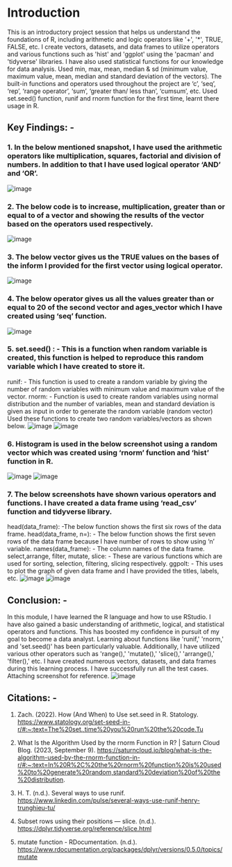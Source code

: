 # Introduction
This is an introductory project session that helps us understand the foundations of R, including arithmetic and logic operators like '+', '*', TRUE, FALSE, etc. I create vectors, datasets, and data frames to utilize operators and various functions such as 'hist' and 'ggplot' using the 'pacman' and 'tidyverse' libraries.
I have also used statistical functions for our knowledge for data analysis. Used min, max, mean, median & sd (minimum value, maximum value, mean, median and standard deviation of the vectors).
The built-in functions and operators used throughout the project are ‘c’, ‘seq’, ‘rep’, ‘range operator’, ‘sum’, ‘greater than/ less than’, ‘cumsum’, etc. 
Used set.seed() function, runif and rnorm function for the first time, learnt there usage in R. 

## Key Findings: -
### 1.	In the below mentioned snapshot, I have used the arithmetic operators like multiplication, squares, factorial and division of numbers. In addition to that I have used logical operator ‘AND’ and ‘OR’.
 ![image](https://github.com/user-attachments/assets/5c1acd8b-07e0-45c0-bf4c-4649c6f8abe5)
### 2.	The below code is to increase, multiplication, greater than or equal to of a vector and showing the results of the vector based on the operators used respectively.
![image](https://github.com/user-attachments/assets/7878945b-2f64-4299-b02e-4b8fd64b41f4)
### 3.	The below vector gives us the TRUE values on the bases of the inform I provided for the first vector using logical operator. 
![image](https://github.com/user-attachments/assets/845e348f-d1e2-478d-a0e7-3c531862f8b7)
### 4.	The below operator gives us all the values greater than or equal to 20 of the second vector and ages_vector which I have created using ‘seq’ function.
![image](https://github.com/user-attachments/assets/35f09316-4ea3-45bb-9137-d115aeda9e52)
### 5.	set.seed() : - This is a function when random variable is created, this function is helped to reproduce this random variable which I have created to store it.
runif: - This function is used to create a random variable by giving the number of random variables with minimum value and maximum value of the vector.
rnorm: - Function is used to create random variables using normal distribution and the number of variables, mean and standard deviation is given as input in order to generate the random variable (random vector)
Used these functions to create two random variables/vectors as shown below.
![image](https://github.com/user-attachments/assets/9db9b0f4-802e-4e35-8aec-16a9708d3643)
![image](https://github.com/user-attachments/assets/db7278d5-96e5-4c26-bcba-5f3eebfc59f0)
### 6.	Histogram is used in the below screenshot using a random vector which was created using ‘rnorm’ function and ‘hist’ function in R.
![image](https://github.com/user-attachments/assets/45b72ae1-eb4c-40f5-b4e1-c046f61755c4)
![image](https://github.com/user-attachments/assets/17a72490-4091-47ce-9dc4-a932bf67cc31) 
### 7.	The below screenshots have shown various operators and functions. I have created a data frame using ‘read_csv’ function and tidyverse library.
head(data_frame): -The below function shows the first six rows of the data frame.
head(data_frame, n=): - The below function shows the first seven rows of the data frame because I have number of rows to show using ‘n’ variable.
names(data_frame): - The column names of the data frame.
select,arrange, filter, mutate, slice: - These are various functions which are used for sorting, selection, filtering, slicing respectively.
ggpolt: - This uses to plot the graph of given data frame and I have provided the titles, labels, etc.
![image](https://github.com/user-attachments/assets/2c5c848c-dfa7-45cc-ba28-7edffc0d00b7)
![image](https://github.com/user-attachments/assets/6f19500d-0a04-4497-b93e-8daff7952664) 
## Conclusion: -
In this module, I have learned the R language and how to use RStudio. I have also gained a basic understanding of arithmetic, logical, and statistical operators and functions. This has boosted my confidence in pursuit of my goal to become a data analyst. Learning about functions like 'runif,' 'rnorm,' and 'set.seed()' has been particularly valuable. Additionally, I have utilized various other operators such as 'range(),' 'mutate(),' 'slice(),' 'arrange(),' 'filter(),' etc. I have created numerous vectors, datasets, and data frames during this learning process.
I have successfully run all the test cases. Attaching screenshot for reference.
![image](https://github.com/user-attachments/assets/b14c37ed-a24c-4c3d-a3ec-779e7254403c)

## Citations: -
1.	Zach. (2022). How (And When) to Use set.seed in R. Statology. 
https://www.statology.org/set-seed-in-r/#:~:text=The%20set.,time%20you%20run%20the%20code.Tu

2.	What Is the Algorithm Used by the rnorm Function in R? | Saturn Cloud Blog. (2023, September 9). 
https://saturncloud.io/blog/what-is-the-algorithm-used-by-the-rnorm-function-in-r/#:~:text=In%20R%2C%20the%20rnorm%20function%20is%20used%20to%20generate%20random,standard%20deviation%20of%20the%20distribution.

3.	H. T. (n.d.). Several ways to use runif. 
https://www.linkedin.com/pulse/several-ways-use-runif-henry-trunghieu-tu/

4.	Subset rows using their positions — slice. (n.d.).
 https://dplyr.tidyverse.org/reference/slice.html

5.	mutate function - RDocumentation. (n.d.). https://www.rdocumentation.org/packages/dplyr/versions/0.5.0/topics/mutate

